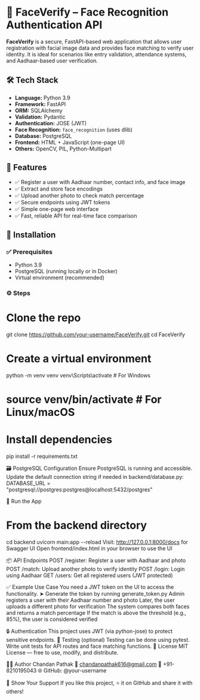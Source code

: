 # 🔐 FaceVerify – Face Recognition Authentication API

**FaceVerify** is a secure, FastAPI-based web application that allows user registration with facial image data and provides face matching to verify user identity. It is ideal for scenarios like entry validation, attendance systems, and Aadhaar-based user verification.

## 🛠️ Tech Stack

- **Language:** Python 3.9
- **Framework:** FastAPI
- **ORM:** SQLAlchemy
- **Validation:** Pydantic
- **Authentication:** JOSE (JWT)
- **Face Recognition:** `face_recognition` (uses dlib)
- **Database:** PostgreSQL
- **Frontend:** HTML + JavaScript (one-page UI)
- **Others:** OpenCV, PIL, Python-Multipart

## 🚀 Features

- ✅ Register a user with Aadhaar number, contact info, and face image
- ✅ Extract and store face encodings
- ✅ Upload another photo to check match percentage
- ✅ Secure endpoints using JWT tokens
- ✅ Simple one-page web interface
- ✅ Fast, reliable API for real-time face comparison

## 🧰 Installation
### ✅ Prerequisites

- Python 3.9
- PostgreSQL (running locally or in Docker)
- Virtual environment (recommended)

### ⚙️ Steps

# Clone the repo
git clone https://github.com/your-username/FaceVerify.git
cd FaceVerify

# Create a virtual environment
python -m venv venv
venv\Scripts\activate  # For Windows
# source venv/bin/activate  # For Linux/macOS

# Install dependencies
pip install -r requirements.txt

🗃️ PostgreSQL Configuration
Ensure PostgreSQL is running and accessible.
Update the default connection string if needed in backend/database.py:
DATABASE_URL = "postgresql://postgres:postgres@localhost:5432/postgres"

🏃 Run the App
# From the backend directory
cd backend
uvicorn main:app --reload
Visit: http://127.0.0.1:8000/docs for Swagger UI
Open frontend/index.html in your browser to use the UI

📦 API Endpoints
POST /register: Register a user with Aadhaar and photo
POST /match: Upload another photo to verify identity
POST /login: Login using Aadhaar
GET /users: Get all registered users (JWT protected)

✅ Example Use Case
You need a JWT token on the UI to access the functionality.
➤ Generate the token by running generate_token.py
Admin registers a user with their Aadhaar number and photo
Later, the user uploads a different photo for verification
The system compares both faces and returns a match percentage
If the match is above the threshold (e.g., 85%), the user is considered verified

🔒 Authentication
This project uses JWT (via python-jose) to protect sensitive endpoints.
🧪 Testing (optional)
Testing can be done using pytest. Write unit tests for API routes and face matching functions.
📜 License
MIT License — free to use, modify, and distribute.

🙋‍♂️ Author
Chandan Pathak
📧 chandanpathak616@gmail.com
📱 +91-8210195043
🌐 GitHub: @your-username

🌟 Show Your Support
If you like this project, ⭐️ it on GitHub and share it with others!
